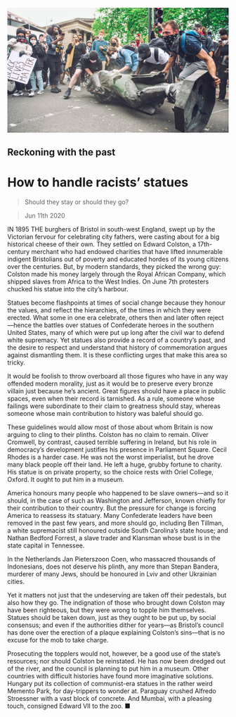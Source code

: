 ![](./images/20200613_LDP002_0.jpg)

## Reckoning with the past

# How to handle racists’ statues

> Should they stay or should they go?

> Jun 11th 2020

IN 1895 THE burghers of Bristol in south-west England, swept up by the Victorian fervour for celebrating city fathers, were casting about for a big historical cheese of their own. They settled on Edward Colston, a 17th-century merchant who had endowed charities that have lifted innumerable indigent Bristolians out of poverty and educated hordes of its young citizens over the centuries. But, by modern standards, they picked the wrong guy: Colston made his money largely through the Royal African Company, which shipped slaves from Africa to the West Indies. On June 7th protesters chucked his statue into the city’s harbour.

Statues become flashpoints at times of social change because they honour the values, and reflect the hierarchies, of the times in which they were erected. What some in one era celebrate, others then and later often reject—hence the battles over statues of Confederate heroes in the southern United States, many of which were put up long after the civil war to defend white supremacy. Yet statues also provide a record of a country’s past, and the desire to respect and understand that history of commemoration argues against dismantling them. It is these conflicting urges that make this area so tricky.

It would be foolish to throw overboard all those figures who have in any way offended modern morality, just as it would be to preserve every bronze villain just because he’s ancient. Great figures should have a place in public spaces, even when their record is tarnished. As a rule, someone whose failings were subordinate to their claim to greatness should stay, whereas someone whose main contribution to history was baleful should go.

These guidelines would allow most of those about whom Britain is now arguing to cling to their plinths. Colston has no claim to remain. Oliver Cromwell, by contrast, caused terrible suffering in Ireland, but his role in democracy’s development justifies his presence in Parliament Square. Cecil Rhodes is a harder case. He was not the worst imperialist, but he drove many black people off their land. He left a huge, grubby fortune to charity. His statue is on private property, so the choice rests with Oriel College, Oxford. It ought to put him in a museum.

America honours many people who happened to be slave owners—and so it should, in the case of such as Washington and Jefferson, known chiefly for their contribution to their country. But the pressure for change is forcing America to reassess its statuary. Many Confederate leaders have been removed in the past few years, and more should go, including Ben Tillman, a white supremacist still honoured outside South Carolina’s state house; and Nathan Bedford Forrest, a slave trader and Klansman whose bust is in the state capital in Tennessee.

In the Netherlands Jan Pieterszoon Coen, who massacred thousands of Indonesians, does not deserve his plinth, any more than Stepan Bandera, murderer of many Jews, should be honoured in Lviv and other Ukrainian cities.

Yet it matters not just that the undeserving are taken off their pedestals, but also how they go. The indignation of those who brought down Colston may have been righteous, but they were wrong to topple him themselves. Statues should be taken down, just as they ought to be put up, by social consensus; and even if the authorities dither for years—as Bristol’s council has done over the erection of a plaque explaining Colston’s sins—that is no excuse for the mob to take charge.

Prosecuting the topplers would not, however, be a good use of the state’s resources; nor should Colston be reinstated. He has now been dredged out of the river, and the council is planning to put him in a museum. Other countries with difficult histories have found more imaginative solutions. Hungary put its collection of communist-era statues in the rather weird Memento Park, for day-trippers to wonder at. Paraguay crushed Alfredo Stroessner with a vast block of concrete. And Mumbai, with a pleasing touch, consigned Edward VII to the zoo. ■